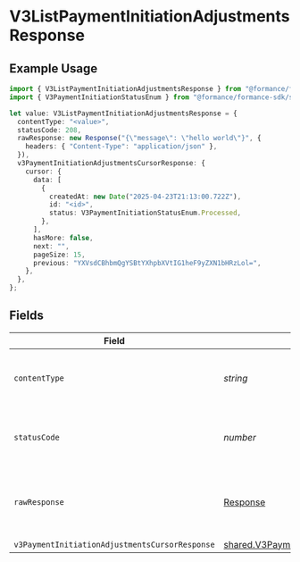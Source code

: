 # V3ListPaymentInitiationAdjustmentsResponse

## Example Usage

```typescript
import { V3ListPaymentInitiationAdjustmentsResponse } from "@formance/formance-sdk/sdk/models/operations";
import { V3PaymentInitiationStatusEnum } from "@formance/formance-sdk/sdk/models/shared";

let value: V3ListPaymentInitiationAdjustmentsResponse = {
  contentType: "<value>",
  statusCode: 208,
  rawResponse: new Response("{\"message\": \"hello world\"}", {
    headers: { "Content-Type": "application/json" },
  }),
  v3PaymentInitiationAdjustmentsCursorResponse: {
    cursor: {
      data: [
        {
          createdAt: new Date("2025-04-23T21:13:00.722Z"),
          id: "<id>",
          status: V3PaymentInitiationStatusEnum.Processed,
        },
      ],
      hasMore: false,
      next: "",
      pageSize: 15,
      previous: "YXVsdCBhbmQgYSBtYXhpbXVtIG1heF9yZXN1bHRzLol=",
    },
  },
};
```

## Fields

| Field                                                                                                                             | Type                                                                                                                              | Required                                                                                                                          | Description                                                                                                                       |
| --------------------------------------------------------------------------------------------------------------------------------- | --------------------------------------------------------------------------------------------------------------------------------- | --------------------------------------------------------------------------------------------------------------------------------- | --------------------------------------------------------------------------------------------------------------------------------- |
| `contentType`                                                                                                                     | *string*                                                                                                                          | :heavy_check_mark:                                                                                                                | HTTP response content type for this operation                                                                                     |
| `statusCode`                                                                                                                      | *number*                                                                                                                          | :heavy_check_mark:                                                                                                                | HTTP response status code for this operation                                                                                      |
| `rawResponse`                                                                                                                     | [Response](https://developer.mozilla.org/en-US/docs/Web/API/Response)                                                             | :heavy_check_mark:                                                                                                                | Raw HTTP response; suitable for custom response parsing                                                                           |
| `v3PaymentInitiationAdjustmentsCursorResponse`                                                                                    | [shared.V3PaymentInitiationAdjustmentsCursorResponse](../../../sdk/models/shared/v3paymentinitiationadjustmentscursorresponse.md) | :heavy_minus_sign:                                                                                                                | OK                                                                                                                                |